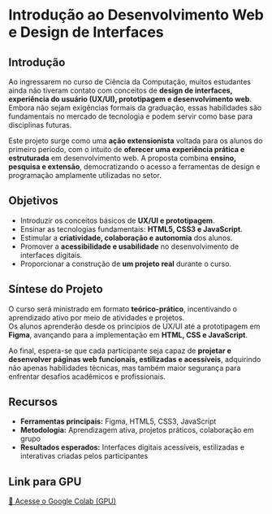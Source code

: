 # Introdução ao Desenvolvimento Web e Design de Interfaces

## Introdução
Ao ingressarem no curso de Ciência da Computação, muitos estudantes ainda não tiveram contato com conceitos de **design de interfaces, experiência do usuário (UX/UI), prototipagem e desenvolvimento web**.  
Embora não sejam exigências formais da graduação, essas habilidades são fundamentais no mercado de tecnologia e podem servir como base para disciplinas futuras.  

Este projeto surge como uma **ação extensionista** voltada para os alunos do primeiro período, com o intuito de **oferecer uma experiência prática e estruturada** em desenvolvimento web. A proposta combina **ensino, pesquisa e extensão**, democratizando o acesso a ferramentas de design e programação amplamente utilizadas no setor.

## Objetivos
- Introduzir os conceitos básicos de **UX/UI e prototipagem**.  
- Ensinar as tecnologias fundamentais: **HTML5, CSS3 e JavaScript**.  
- Estimular a **criatividade, colaboração e autonomia** dos alunos.  
- Promover a **acessibilidade e usabilidade** no desenvolvimento de interfaces digitais.  
- Proporcionar a construção de **um projeto real** durante o curso.  

## Síntese do Projeto
O curso será ministrado em formato **teórico-prático**, incentivando o aprendizado ativo por meio de atividades e projetos.  
Os alunos aprenderão desde os princípios de UX/UI até a prototipagem em **Figma**, avançando para a implementação em **HTML, CSS e JavaScript**.  

Ao final, espera-se que cada participante seja capaz de **projetar e desenvolver páginas web funcionais, estilizadas e acessíveis**, adquirindo não apenas habilidades técnicas, mas também maior segurança para enfrentar desafios acadêmicos e profissionais.

## Recursos
- **Ferramentas principais:** Figma, HTML5, CSS3, JavaScript  
- **Metodologia:** Aprendizagem ativa, projetos práticos, colaboração em grupo  
- **Resultados esperados:** Interfaces digitais acessíveis, estilizadas e interativas criadas pelos participantes  

## Link para GPU
[🔗 Acesse o Google Colab (GPU)](https://sistemas.uft.edu.br/gpu/admin/app/curso/8145/show)
